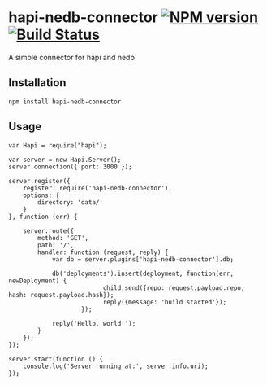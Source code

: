 # hapi-nedb-connector [![NPM version](http://img.shields.io/npm/v/hapi-nedb-connector.svg)](https://www.npmjs.com/package/hapi-nedb-connector) [![Build Status](https://travis-ci.org/jonhester/hapi-nedb-connector.svg?branch=v0.0.2)](https://travis-ci.org/jonhester/hapi-nedb-connector)
A simple connector for hapi and nedb

## Installation

```
npm install hapi-nedb-connector
```

## Usage
```
var Hapi = require("hapi");

var server = new Hapi.Server();
server.connection({ port: 3000 });

server.register({
    register: require('hapi-nedb-connector'),
    options: {
        directory: 'data/'
    }
}, function (err) {
    
    server.route({
        method: 'GET',
        path: '/',
        handler: function (request, reply) {
            var db = server.plugins['hapi-nedb-connector'].db;
            
            db('deployments').insert(deployment, function(err, newDeployment) {
					      child.send({repo: request.payload.repo, hash: request.payload.hash});
					      reply({message: 'build started'});
				    });
				    
            reply('Hello, world!');
        }
    });
});

server.start(function () {
    console.log('Server running at:', server.info.uri);
});

```
